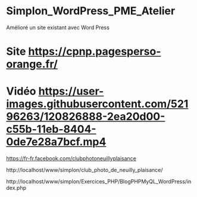 # Simplon_WordPress_PME_Atelier
Amélioré un site existant avec Word Press

# Site https://cpnp.pagesperso-orange.fr/
# Vidéo https://user-images.githubusercontent.com/52196263/120826888-2ea20d00-c55b-11eb-8404-0de7e28a7bcf.mp4

https://fr-fr.facebook.com/clubphotoneuillyplaisance

http://localhost/www/simplon/club_photo_de_neuilly_plaisance/

http://localhost/www/simplon/Exercices_PHP/BlogPHPMyQL_WordPress/index.php
